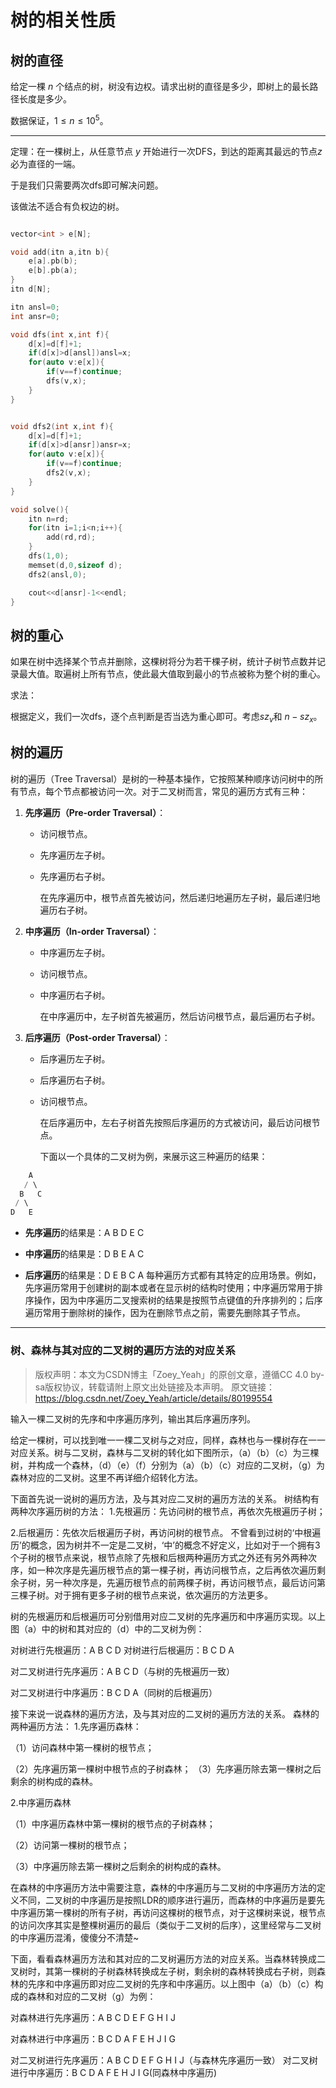 # 树的相关性质



## 树的直径



给定一棵 $n$ 个结点的树，树没有边权。请求出树的直径是多少，即树上的最长路径长度是多少。

数据保证，$1 \leq n \leq 10^5$。

---

定理：在一棵树上，从任意节点 $y$ 开始进行一次DFS，到达的距离其最远的节点$z$必为直径的一端。

于是我们只需要两次dfs即可解决问题。

该做法不适合有负权边的树。

```C++

vector<int > e[N];

void add(itn a,itn b){
    e[a].pb(b);
    e[b].pb(a);
}
itn d[N];

itn ansl=0;
int ansr=0;

void dfs(int x,int f){
    d[x]=d[f]+1;
    if(d[x]>d[ansl])ansl=x;
    for(auto v:e[x]){
        if(v==f)continue;
        dfs(v,x);
    }
}


void dfs2(int x,int f){
    d[x]=d[f]+1;
    if(d[x]>d[ansr])ansr=x;
    for(auto v:e[x]){
        if(v==f)continue;
        dfs2(v,x);
    }
}

void solve(){
    itn n=rd;
    for(itn i=1;i<n;i++){
        add(rd,rd);
    }
    dfs(1,0);
    memset(d,0,sizeof d);
    dfs2(ansl,0);

    cout<<d[ansr]-1<<endl;
}
```

## 树的重心

如果在树中选择某个节点并删除，这棵树将分为若干棵子树，统计子树节点数并记录最大值。取遍树上所有节点，使此最大值取到最小的节点被称为整个树的重心。

求法：

根据定义，我们一次dfs，逐个点判断是否当选为重心即可。考虑$sz_v$和 $n-sz_x$。



## 树的遍历

树的遍历（Tree Traversal）是树的一种基本操作，它按照某种顺序访问树中的所有节点，每个节点都被访问一次。对于二叉树而言，常见的遍历方式有三种：

1. **先序遍历（Pre-order Traversal）**：

    - 访问根节点。

    - 先序遍历左子树。

    - 先序遍历右子树。

        在先序遍历中，根节点首先被访问，然后递归地遍历左子树，最后递归地遍历右子树。

1. **中序遍历（In-order Traversal）**：

    - 中序遍历左子树。

    - 访问根节点。

    - 中序遍历右子树。

        在中序遍历中，左子树首先被遍历，然后访问根节点，最后遍历右子树。

1. **后序遍历（Post-order Traversal）**：

    - 后序遍历左子树。

    - 后序遍历右子树。

    - 访问根节点。

        在后序遍历中，左右子树首先按照后序遍历的方式被访问，最后访问根节点。

        下面以一个具体的二叉树为例，来展示这三种遍历的结果：

```C++
    A
   / \
  B   C
 / \
D   E
```

- **先序遍历**的结果是：A B D E C

- **中序遍历**的结果是：D B E A C

- **后序遍历**的结果是：D E B C A
每种遍历方式都有其特定的应用场景。例如，先序遍历常用于创建树的副本或者在显示树的结构时使用；中序遍历常用于排序操作，因为中序遍历二叉搜索树的结果是按照节点键值的升序排列的；后序遍历常用于删除树的操作，因为在删除节点之前，需要先删除其子节点。



---

### 树、森林与其对应的二叉树的遍历方法的对应关系

> 版权声明：本文为CSDN博主「Zoey_Yeah」的原创文章，遵循CC 4.0 by-sa版权协议，转载请附上原文出处链接及本声明。
原文链接：https://blog.csdn.net/Zoey_Yeah/article/details/80199554

输入一棵二叉树的先序和中序遍历序列，输出其后序遍历序列。

给定一棵树，可以找到唯一一棵二叉树与之对应，同样，森林也与一棵树存在一一对应关系。树与二叉树，森林与二叉树的转化如下图所示，（a）（b）（c）为三棵树，并构成一个森林，（d）（e）（f）分别为（a）（b）（c）对应的二叉树，（g）为森林对应的二叉树。这里不再详细介绍转化方法。

下面首先说一说树的遍历方法，及与其对应二叉树的遍历方法的关系。
树结构有两种次序遍历树的方法：
1.先根遍历：先访问树的根节点，再依次先根遍历子树；

2.后根遍历：先依次后根遍历子树，再访问树的根节点。
不曾看到过树的‘中根遍历’的概念，因为树并不一定是二叉树，‘中’的概念不好定义，比如对于一个拥有3个子树的根节点来说，根节点除了先根和后根两种遍历方式之外还有另外两种次序，如一种次序是先遍历根节点的第一棵子树，再访问根节点，之后再依次遍历剩余子树，另一种次序是，先遍历根节点的前两棵子树，再访问根节点，最后访问第三棵子树。对于拥有更多子树的根节点来说，依次遍历的方法更多。

树的先根遍历和后根遍历可分别借用对应二叉树的先序遍历和中序遍历实现。以上图（a）中的树和其对应的（d）中的二叉树为例：

对树进行先根遍历：A B C D
对树进行后根遍历：B C D A

对二叉树进行先序遍历：A B C D（与树的先根遍历一致）

对二叉树进行中序遍历：B C D A（同树的后根遍历）

接下来说一说森林的遍历方法，及与其对应的二叉树的遍历方法的关系。
森林的两种遍历方法：
1.先序遍历森林：

（1）访问森林中第一棵树的根节点；

（2）先序遍历第一棵树中根节点的子树森林；
（3）先序遍历除去第一棵树之后剩余的树构成的森林。

2.中序遍历森林

（1）中序遍历森林中第一棵树的根节点的子树森林；

（2）访问第一棵树的根节点；

（3）中序遍历除去第一棵树之后剩余的树构成的森林。

在森林的中序遍历方法中需要注意，森林的中序遍历与二叉树的中序遍历方法的定义不同，二叉树的中序遍历是按照LDR的顺序进行遍历，而森林的中序遍历是要先中序遍历第一棵树的所有子树，再访问这棵树的根节点，对于这棵树来说，根节点的访问次序其实是整棵树遍历的最后（类似于二叉树的后序），这里经常与二叉树的中序遍历混淆，傻傻分不清楚~

下面，看看森林遍历方法和其对应的二叉树遍历方法的对应关系。当森林转换成二叉树时，其第一棵树的子树森林转换成左子树，剩余树的森林转换成右子树，则森林的先序和中序遍历即对应二叉树的先序和中序遍历。以上图中（a）（b）（c）构成的森林和对应的二叉树（g）为例：

对森林进行先序遍历：A B C D E F G H I J

对森林进行中序遍历：B C D A F E H J I G

对二叉树进行先序遍历：A B C D E F G H I J（与森林先序遍历一致）
对二叉树进行中序遍历：B C D A F E H J I G(同森林中序遍历)


